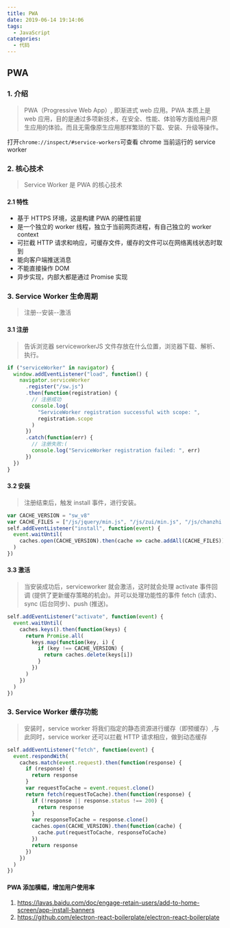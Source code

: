 ```yaml
---
title: PWA
date: 2019-06-14 19:14:06
tags:
  - JavaScript
categories:
  - 代码
---
```


## PWA

### 1. 介绍

> PWA（Progressive Web App）, 即渐进式 web 应用。PWA 本质上是 web 应用，目的是通过多项新技术，在安全、性能、体验等方面给用户原生应用的体验。而且无需像原生应用那样繁琐的下载、安装、升级等操作。

打开`chrome://inspect/#service-workers`可查看 chrome 当前运行的 service worker

### 2. 核心技术

> Service Worker 是 PWA 的核心技术

#### 2.1 特性

- 基于 HTTPS 环境，这是构建 PWA 的硬性前提
- 是一个独立的 worker 线程，独立于当前网页进程，有自己独立的 worker context
- 可拦截 HTTP 请求和响应，可缓存文件，缓存的文件可以在网络离线状态时取到
- 能向客户端推送消息
- 不能直接操作 DOM
- 异步实现，内部大都是通过 Promise 实现

### 3. Service Worker 生命周期

> 注册--安装--激活

#### 3.1 注册

> 告诉浏览器 serviceworkerJS 文件存放在什么位置，浏览器下载、解析、执行。

```js
if ("serviceWorker" in navigator) {
  window.addEventListener("load", function() {
    navigator.serviceWorker
      .register("/sw.js")
      .then(function(registration) {
        // 注册成功
        console.log(
          "ServiceWorker registration successful with scope: ",
          registration.scope
        )
      })
      .catch(function(err) {
        // 注册失败:(
        console.log("ServiceWorker registration failed: ", err)
      })
  })
}
```

#### 3.2 安装

> 注册结束后，触发 install 事件，进行安装。

```js
var CACHE_VERSION = "sw_v8"
var CACHE_FILES = ["/js/jquery/min.js", "/js/zui/min.js", "/js/chanzhi.js"]
self.addEventListener("install", function(event) {
  event.waitUntil(
    caches.open(CACHE_VERSION).then(cache => cache.addAll(CACHE_FILES))
  )
})
```

#### 3.3 激活

> 当安装成功后，serviceworker 就会激活，这时就会处理 activate 事件回调 (提供了更新缓存策略的机会)。并可以处理功能性的事件 fetch (请求)、sync (后台同步)、push (推送)。

```js
self.addEventListener("activate", function(event) {
  event.waitUntil(
    caches.keys().then(function(keys) {
      return Promise.all(
        keys.map(function(key, i) {
          if (key !== CACHE_VERSION) {
            return caches.delete(keys[i])
          }
        })
      )
    })
  )
})
```

### 3. Service Worker 缓存功能

> 安装时，service worker 将我们指定的静态资源进行缓存（即预缓存）,与此同时，service worker 还可以拦截 HTTP 请求相应，做到动态缓存

```js
self.addEventListener("fetch", function(event) {
  event.respondWith(
    caches.match(event.request).then(function(response) {
      if (response) {
        return response
      }
      var requestToCache = event.request.clone()
      return fetch(requestToCache).then(function(response) {
        if (!response || response.status !== 200) {
          return response
        }
        var responseToCache = response.clone()
        caches.open(CACHE_VERSION).then(function(cache) {
          cache.put(requestToCache, responseToCache)
        })
        return response
      })
    })
  )
})
```

#### PWA 添加横幅，增加用户使用率

1. https://lavas.baidu.com/doc/engage-retain-users/add-to-home-screen/app-install-banners
2. https://github.com/electron-react-boilerplate/electron-react-boilerplate

